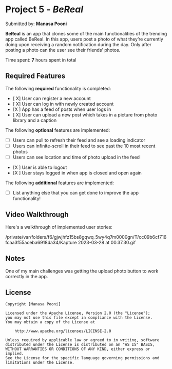 # Project 5 - *BeReal*

Submitted by: **Manasa Pooni**

**BeReal** is an app that clones some of the main functionalities of the trending app called BeReal. In this app, users post a photo of what they’re currently doing upon receiving a random notification during the day. Only after posting a photo can the user see their friends’ photos.

Time spent: **7** hours spent in total

## Required Features

The following **required** functionality is completed:

- [ X] User can register a new account
- [ X] User can log in with newly created account
- [X ] App has a feed of posts when user logs in
- [ X] User can upload a new post which takes in a picture from photo library and a caption    
 
The following **optional** features are implemented:

- [ ] Users can pull to refresh their feed and see a loading indicator
- [ ] Users can infinite-scroll in their feed to see past the 10 most recent photos
- [ ] Users can see location and time of photo upload in the feed    
- [X ] User is able to logout
- [X ] User stays logged in when app is closed and open again    


The following **additional** features are implemented:

- [ ] List anything else that you can get done to improve the app functionality!

## Video Walkthrough

Here's a walkthrough of implemented user stories:

/private/var/folders/f6/gjwjhfz15bs8gqwq_5wy4q7m0000gn/T/cc09b6cf716fcaa3f55aceba6918da34/Kapture 2023-03-28 at 00.37.30.gif

## Notes

One of my main challenges was getting the upload photo button to work correctly in the app. 

## License

    Copyright [Manasa Pooni]

    Licensed under the Apache License, Version 2.0 (the "License");
    you may not use this file except in compliance with the License.
    You may obtain a copy of the License at

        http://www.apache.org/licenses/LICENSE-2.0

    Unless required by applicable law or agreed to in writing, software
    distributed under the License is distributed on an "AS IS" BASIS,
    WITHOUT WARRANTIES OR CONDITIONS OF ANY KIND, either express or implied.
    See the License for the specific language governing permissions and
    limitations under the License.
